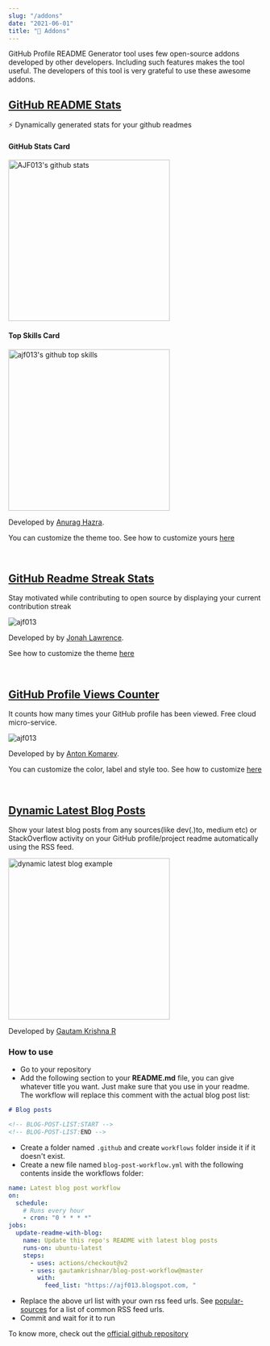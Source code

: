 ```yaml
---
slug: "/addons"
date: "2021-06-01"
title: "🚀 Addons"
---
```


GitHub Profile README Generator tool uses few open-source addons developed by other developers. Including such features makes the tool useful. The developers of this tool is very grateful to use these awesome addons.

## [GitHub README Stats](https://github.com/anuraghazra/github-readme-stats)

⚡️ Dynamically generated stats for your github readmes

#### GitHub Stats Card

<a href="https://github.com/ajf013" target="blank">
  <img src="https://github-readme-stats.vercel.app/api?username=ajf013&show_icons=true" width="320" alt="AJF013's github stats"/>
</a>

#### Top Skills Card

<a href="https://github.com/ajf013" target="blank">
  <img src="https://github-readme-stats.vercel.app/api/top-langs/?username=ajf013&layout=compact&hide=html" width="320" alt="ajf013's github top skills"/>
</a>

Developed by [Anurag Hazra](https://github.com/anuraghazra).

You can customize the theme too. See how to customize yours [here](https://github.com/anuraghazra/github-readme-stats)

<br/>

## [GitHub Readme Streak Stats](https://github.com/DenverCoder1/github-readme-streak-stats)

Stay motivated while contributing to open source by displaying your current contribution streak

![ajf013](https://github-readme-streak-stats.herokuapp.com/?user=ajf013)

Developed by by [Jonah Lawrence](https://github.com/DenverCoder1).

See how to customize the theme [here](https://github.com/DenverCoder1/github-readme-streak-stats)

<br/>

## [GitHub Profile Views Counter](https://github.com/antonkomarev/github-profile-views-counter)

It counts how many times your GitHub profile has been viewed. Free cloud micro-service.

![ajf013](https://komarev.com/ghpvc/?username=ajf013&style=flat-square)

Developed by by [Anton Komarev](https://github.com/antonkomarev).

You can customize the color, label and style too. See how to customize [here](https://github.com/antonkomarev/github-profile-views-counter)

<br/>

## [Dynamic Latest Blog Posts](https://github.com/gautamkrishnar/blog-post-workflow)

Show your latest blog posts from any sources(like dev(.)to, medium etc) or StackOverflow activity on your GitHub profile/project readme automatically using the RSS feed.

<img src="https://user-images.githubusercontent.com/8397274/88047382-29b8b280-cb6f-11ea-9efb-2af2b10f3e0c.png" width="320" alt="dynamic latest blog example"/>

Developed by [Gautam Krishna R](https://github.com/gautamkrishnar)

### How to use

- Go to your repository
- Add the following section to your **README.md** file, you can give whatever title you want. Just make sure that you use **<!-- BLOG-POST-LIST:START --><!-- BLOG-POST-LIST:END -->** in your readme. The workflow will replace this comment with the actual blog post list:

```markdown
# Blog posts

<!-- BLOG-POST-LIST:START -->
<!-- BLOG-POST-LIST:END -->
```

- Create a folder named `.github` and create `workflows` folder inside it if it doesn't exist.
- Create a new file named `blog-post-workflow.yml` with the following contents inside the workflows folder:

```yaml
name: Latest blog post workflow
on:
  schedule:
    # Runs every hour
    - cron: "0 * * * *"
jobs:
  update-readme-with-blog:
    name: Update this repo's README with latest blog posts
    runs-on: ubuntu-latest
    steps:
      - uses: actions/checkout@v2
      - uses: gautamkrishnar/blog-post-workflow@master
        with:
          feed_list: "https://ajf013.blogspot.com, "
```

- Replace the above url list with your own rss feed urls. See [popular-sources](#popular-sources) for a list of common RSS feed urls.
- Commit and wait for it to run

To know more, check out the [official github repository](https://github.com/gautamkrishnar/blog-post-workflow)

